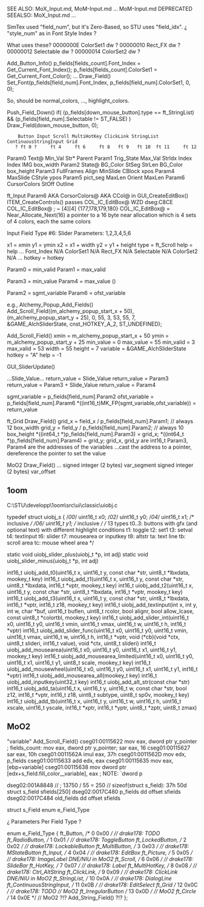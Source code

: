 

SEE ALSO: MoX_Input.md, MoM-Input.md
...
MoM-Input.md
    DEPRECATED
    SEEALSO: MoX_Input.md
...

SimTex used "field_num", but it's Zero-Based, so STU uses "field_idx".
¿ "style_num" as in Font Style Index ?



What uses these?
0000000E ColorSet1 dw ?
00000010 Rect_FX dw ?
00000012 Selectable dw ?
00000014 ColorSet2 dw ?

Add_Button_Info()
    p_fields[fields_count].Font_Index = Get_Current_Font_Index();
    p_fields[fields_count].ColorSet1 = Get_Current_Font_Color();
...
Draw_Field()
    Set_Font(p_fields[field_num].Font_Index, p_fields[field_num].ColorSet1, 0, 0);

So, should be normal_colors, ..., highlight_colors.

Push_Field_Down()
    if( (p_fields[down_mouse_button].type == ft_StringList) && (p_fields[field_num].Selectable != ST_FALSE) )
        Draw_Field(down_mouse_button, 0);





        Button Input Scroll MultiHotKey ClickLink StringList ContinuousStringInput Grid
       ? ft 0 ?     ft 4     ft 6     ft 8   ft 9   ft 10  ft 11     ft 12
Param0 Text@                 Min_Val  Str*   Parent
Param1 Trig_State            Max_Val  StrIdx Index  Index  IMG       box_width
Param2 State@       BG_Color StSeg    StrLen               BG_Color  box_height
Param3 FullFrames   Align    MinSlide               CBlock           xpos
Param4 MaxSlide     CStyle                                           ypos
Param5 pict_seg     MaxLen   Orient                        MaxLen
Param6 CursorColors          StOff                         Outline

ft_Input
Param6 AKA CorsorColors@ AKA CCol@
in GUI_CreateEditBox()
ITEM_CreateControls() passes COL_IC_EditBox@
WZD dseg:C8CE COL_IC_EditBox@ ; ~ [4][4] {177,178,179,180}
COL_IC_EditBox@ = Near_Allocate_Next(16)
a pointer to a 16 byte near allocation
which is 4 sets of 4 colors, each the same colors








Input Field Type #6: Slider
Parameters: 1,2,3,4,5,6

x1 = xmin
y1 = ymin
x2 = x1 + width
y2 = y1 + height
type = ft_Scroll
help = help
...
Font_Index  N/A
ColorSet1   N/A
Rect_FX     N/A
Selectable  N/A
ColorSet2   N/A
...
hotkey = hotkey


Param0 = min_valid
Param1 = max_valid

Param3 = min_value
Param4 = max_value  ()

Param2 = sgmt_variable
Param6 = ofst_variable

e.g., Alchemy_Popup_Add_Fields()
Add_Scroll_Field((m_alchemy_popup_start_x + 50), (m_alchemy_popup_start_y + 25), 0, 55, 3, 53, 55, 7, &GAME_AlchSliderState, cnst_HOTKEY_A_2, ST_UNDEFINED);

Add_Scroll_Field()
xmin = m_alchemy_popup_start_x + 50
ymin = m_alchemy_popup_start_y + 25
min_value =  0
max_value = 55
min_valid =  3
max_valid = 53
width  = 55
height =  7
variable = &GAME_AlchSliderState
hotkey   = "A"
help     = -1


GUI_SliderUpdate()

...Slide_Value...
    return_value = Slide_Value
    return_value = Param3
    return_value = Param3 + Slide_Value
    return_value = Param4

sgmt_variable = p_fields[field_num].Param2
ofst_variable = p_fields[field_num].Param6
*((int16_t)MK_FP(sgmt_variable,ofst_variable)) = return_value


ft_Grid
Draw_Field()
    grid_x = field_x / p_fields[field_num].Param1;  // always 12  box_width
    grid_y = field_y / p_fields[field_num].Param2;  // always 10  box_height
    *((int64_t *)p_fields[field_num].Param3) = grid_x;
    *((int64_t *)p_fields[field_num].Param4) = grid_y;
grid_x, grid_y are int16_t
Param3, Param4 are the addresses of the variables
...cast the address to a pointer, dereference the pointer to set the value



MoO2
Draw_Field()
...
signed integer (2 bytes) var_segment
signed integer (2 bytes) var_offset





## 1oom

C:\STU\developp\1oom\src\ui\classic\uiobj.c


typedef struct uiobj_s {
    /*00*/ uint16_t x0;
    /*02*/ uint16_t y0;
    /*04*/ uint16_t x1;    /* inclusive */
    /*06*/ uint16_t y1;    /* inclusive */
    /* 13 types
        t0..3: buttons with gfx (and optional text) with different highlight conditions
        t1: toggle
        t2: set1
        t3: setval
        t4: textinput
        t6: slider
        t7: mousearea or inputkey
        t8: altstr
        ta: text line
        tb: scroll area
        tc: mouse wheel area
    */


static void uiobj_slider_plus(uiobj_t *p, int adj)
static void uiobj_slider_minus(uiobj_t *p, int adj)

int16_t uiobj_add_t0(uint16_t x, uint16_t y, const char *str, uint8_t *lbxdata, mookey_t key)
int16_t uiobj_add_t1(uint16_t x, uint16_t y, const char *str, uint8_t *lbxdata, int16_t *vptr, mookey_t key)
int16_t uiobj_add_t2(uint16_t x, uint16_t y, const char *str, uint8_t *lbxdata, int16_t *vptr, mookey_t key)
int16_t uiobj_add_t3(uint16_t x, uint16_t y, const char *str, uint8_t *lbxdata, int16_t *vptr, int16_t z18, mookey_t key)
int16_t uiobj_add_textinput(int x, int y, int w, char *buf, uint16_t buflen, uint8_t rcolor, bool alignr, bool allow_lcase, const uint8_t *colortbl, mookey_t key)
int16_t uiobj_add_slider_int(uint16_t x0, uint16_t y0, uint16_t vmin, uint16_t vmax, uint16_t w, uint16_t h, int16_t *vptr)
int16_t uiobj_add_slider_func(uint16_t x0, uint16_t y0, uint16_t vmin, uint16_t vmax, uint16_t w, uint16_t h, int16_t *vptr, void (*cb)(void *ctx, uint8_t slideri, int16_t value), void *ctx, uint8_t slideri)
int16_t uiobj_add_mousearea(uint16_t x0, uint16_t y0, uint16_t x1, uint16_t y1, mookey_t key)
int16_t uiobj_add_mousearea_limited(uint16_t x0, uint16_t y0, uint16_t x1, uint16_t y1, uint8_t scale, mookey_t key)
int16_t uiobj_add_mousewheel(uint16_t x0, uint16_t y0, uint16_t x1, uint16_t y1, int16_t *vptr)
int16_t uiobj_add_mousearea_all(mookey_t key)
int16_t uiobj_add_inputkey(uint32_t key)
int16_t uiobj_add_alt_str(const char *str)
int16_t uiobj_add_ta(uint16_t x, uint16_t y, uint16_t w, const char *str, bool z12, int16_t *vptr, int16_t z18, uint8_t subtype, uint8_t sp0v, mookey_t key)
int16_t uiobj_add_tb(uint16_t x, uint16_t y, uint16_t w, uint16_t h, uint16_t xscale, uint16_t yscale, int16_t *xptr, int16_t *yptr, uint8_t *zptr, uint8_t zmax)


## MoO2

"variable"
Add_Scroll_Field()
cseg01:00115622 mov     eax, dword ptr y_pointer        ; fields_count: mov eax, dword ptr y_pointer; sar eax, 16
cseg01:00115627 sar     eax, 10h
cseg01:0011562A imul    eax, 37h
cseg01:0011562D mov     edx, p_fields
cseg01:00115633 add     edx, eax
cseg01:00115635 mov     eax, [ebp+variable]
cseg01:00115638 mov     dword ptr [edx+s_field.fill_color__variable], eax ; NOTE: `dword p

dseg02:001A8848
// ; 13750 / 55 = 250
// sizeof(struct s_field):  37h  50d
struct s_field sfields[250]
dseg02:0017C480
p_fields dd offset sfields
dseg02:0017C484
old_fields dd offset sfields





struct s_Field
enum e_Field_Type

¿ Parameters Per Field Type ?


enum e_Field_Type
{
    ft_Button,                  /*  0  0x00 */  // drake178: TODO
    ft_RadioButton,             /*  1  0x01 */  // drake178: ToggleButton
    ft_LockedButton,            /*  2  0x02 */  // drake178: LockableButton
    ft_MultiButton,             /*  3  0x03 */  // drake178: MStateButton
    ft_Input,                   /*  4  0x04 */  // drake178: EditBox
    ft_Picture,                 /*  5  0x05 */  // drake178: ImageLabel      DNE/NIU in MoO2
    ft_Scroll,                  /*  6  0x06 */  // drake178: SlideBar
    ft_HotKey,                  /*  7  0x07 */  // drake178: Label
    ft_MultiHotKey,             /*  8  0x08 */  // drake178: Ctrl_AltString
    ft_ClickLink,               /*  9  0x09 */  // drake178: ClickLink       DNE/NIU in MoO2
    ft_StringList,              /* 10  0x0A */  // drake178: DialogLine
    ft_ContinuousStringInput,   /* 11  0x0B */  // drake178: EditSelect
    ft_Grid                     /* 12  0x0C */  // drake178: TODO
    // MoO2 ft_IrregularButton  /* 13  0x0D */
    // MoO2 ft_Circle           /* 14  0x0E */
    // MoO2 ?!? Add_String_Field() ?!?
};
